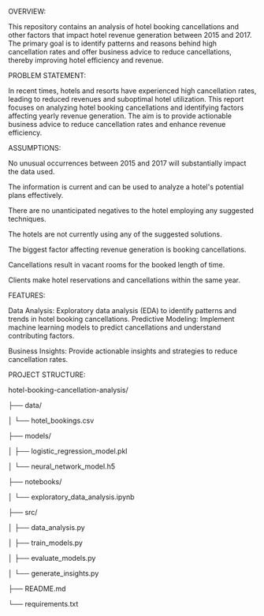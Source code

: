 OVERVIEW:

This repository contains an analysis of hotel booking cancellations and other factors that impact hotel revenue generation between 2015 and 2017. The primary goal is to identify patterns and reasons behind high cancellation rates and offer business advice to reduce cancellations, thereby improving hotel efficiency and revenue.

PROBLEM STATEMENT:

In recent times, hotels and resorts have experienced high cancellation rates, leading to reduced revenues and suboptimal hotel utilization. This report focuses on analyzing hotel booking cancellations and identifying factors affecting yearly revenue generation. The aim is to provide actionable business advice to reduce cancellation rates and enhance revenue efficiency.

ASSUMPTIONS:

No unusual occurrences between 2015 and 2017 will substantially impact the data used.

The information is current and can be used to analyze a hotel's potential plans effectively.

There are no unanticipated negatives to the hotel employing any suggested techniques.

The hotels are not currently using any of the suggested solutions.

The biggest factor affecting revenue generation is booking cancellations.

Cancellations result in vacant rooms for the booked length of time.

Clients make hotel reservations and cancellations within the same year.

FEATURES:

Data Analysis: Exploratory data analysis (EDA) to identify patterns and trends in hotel booking cancellations.
Predictive Modeling: Implement machine learning models to predict cancellations and understand contributing factors.

Business Insights: Provide actionable insights and strategies to reduce cancellation rates.

PROJECT STRUCTURE:

hotel-booking-cancellation-analysis/

├── data/

│   └── hotel_bookings.csv

├── models/

│   ├── logistic_regression_model.pkl

│   └── neural_network_model.h5

├── notebooks/

│   └── exploratory_data_analysis.ipynb

├── src/

│   ├── data_analysis.py

│   ├── train_models.py

│   ├── evaluate_models.py

│   └── generate_insights.py

├── README.md

└── requirements.txt
